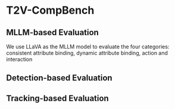 # T2V-CompBench
## MLLM-based Evaluation
We use LLaVA as the MLLM model to evaluate the four categories: consistent attribute binding, dynamic attribute binding, action and interaction

## Detection-based Evaluation

## Tracking-based Evaluation
